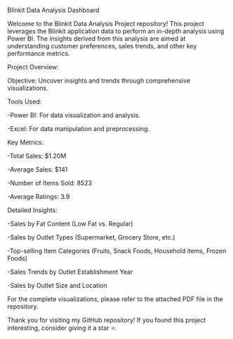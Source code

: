 Blinkit Data Analysis Dashboard

Welcome to the Blinkit Data Analysis Project repository! This project leverages the Blinkit application data to perform an in-depth analysis using Power BI. The insights derived from this analysis are aimed at understanding customer preferences, sales trends, and other key performance metrics.

Project Overview:

Objective: Uncover insights and trends through comprehensive visualizations.
  
Tools Used:

-Power BI: For data visualization and analysis.

-Excel: For data manipulation and preprocessing.

Key Metrics:

-Total Sales: $1.20M

-Average Sales: $141

-Number of Items Sold: 8523

-Average Ratings: 3.9

Detailed Insights:

-Sales by Fat Content (Low Fat vs. Regular)

-Sales by Outlet Types (Supermarket, Grocery Store, etc.)

-Top-selling Item Categories (Fruits, Snack Foods, Household items, Frozen Foods)

-Sales Trends by Outlet Establishment Year

-Sales by Outlet Size and Location

For the complete visualizations, please refer to the attached PDF file in the repository.

Thank you for visiting my GitHub repository! If you found this project interesting, consider giving it a star ⭐.
